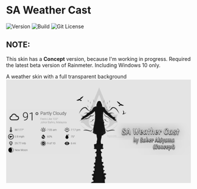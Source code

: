 # SA Weather Cast

![Version](https://img.shields.io/static/v1?label=Version&message=0.9.0-beta&color=4169e1&style=for-the-badge&link=https://github.com/SaberAkiyama/SAWeatherCast/releases/tag/v0.9.0-beta) ![Build](https://img.shields.io/static/v1?label=Build&message=Concept&color=e14169&style=for-the-badge&link=https://github.com/SaberAkiyama/SAWeatherCast/blob/concept/README.md) ![Git License](https://img.shields.io/static/v1?label=LICENSE&message=CC0-1.0&color=e1b941&style=for-the-badge&link=https://github.com/SaberAkiyama/SAWeatherCast/raw/master/LICENSE)

## NOTE:
This skin has a **Concept** version, because I'm working in progress. Required the latest beta version of Rainmeter. Including Windows 10 only.

A weather skin with a full transparent background
![SA Weather Cast](https://github.com/SaberAkiyama/SAWeatherCast/blob/master/GitHub_Resources/Weather%20Cast(UpResNet10)(scale)(1920x1080).png)
